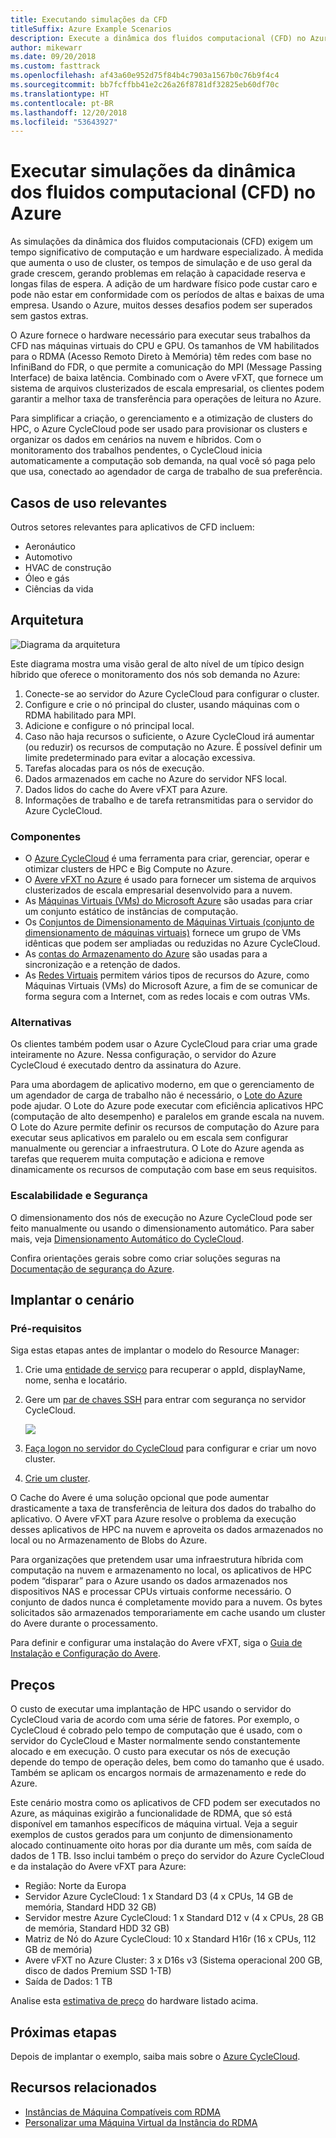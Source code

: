 ```yaml
---
title: Executando simulações da CFD
titleSuffix: Azure Example Scenarios
description: Execute a dinâmica dos fluidos computacional (CFD) no Azure.
author: mikewarr
ms.date: 09/20/2018
ms.custom: fasttrack
ms.openlocfilehash: af43a60e952d75f84b4c7903a1567b0c76b9f4c4
ms.sourcegitcommit: bb7fcffbb41e2c26a26f8781df32825eb60df70c
ms.translationtype: HT
ms.contentlocale: pt-BR
ms.lasthandoff: 12/20/2018
ms.locfileid: "53643927"
---
```

# <a name="running-computational-fluid-dynamics-cfd-simulations-on-azure"></a>Executar simulações da dinâmica dos fluidos computacional (CFD) no Azure

As simulações da dinâmica dos fluidos computacionais (CFD) exigem um tempo significativo de computação e um hardware especializado. À medida que aumenta o uso de cluster, os tempos de simulação e de uso geral da grade crescem, gerando problemas em relação à capacidade reserva e longas filas de espera. A adição de um hardware físico pode custar caro e pode não estar em conformidade com os períodos de altas e baixas de uma empresa. Usando o Azure, muitos desses desafios podem ser superados sem gastos extras.

O Azure fornece o hardware necessário para executar seus trabalhos da CFD nas máquinas virtuais do CPU e GPU. Os tamanhos de VM habilitados para o RDMA (Acesso Remoto Direto à Memória) têm redes com base no InfiniBand do FDR, o que permite a comunicação do MPI (Message Passing Interface) de baixa latência. Combinado com o Avere vFXT, que fornece um sistema de arquivos clusterizados de escala empresarial, os clientes podem garantir a melhor taxa de transferência para operações de leitura no Azure.

Para simplificar a criação, o gerenciamento e a otimização de clusters do HPC, o Azure CycleCloud pode ser usado para provisionar os clusters e organizar os dados em cenários na nuvem e híbridos. Com o monitoramento dos trabalhos pendentes, o CycleCloud inicia automaticamente a computação sob demanda, na qual você só paga pelo que usa, conectado ao agendador de carga de trabalho de sua preferência.

## <a name="relevant-use-cases"></a>Casos de uso relevantes

Outros setores relevantes para aplicativos de CFD incluem:

- Aeronáutico
- Automotivo
- HVAC de construção
- Óleo e gás
- Ciências da vida

## <a name="architecture"></a>Arquitetura

![Diagrama da arquitetura][architecture]

Este diagrama mostra uma visão geral de alto nível de um típico design híbrido que oferece o monitoramento dos nós sob demanda no Azure:

1. Conecte-se ao servidor do Azure CycleCloud para configurar o cluster.
2. Configure e crie o nó principal do cluster, usando máquinas com o RDMA habilitado para MPI.
3. Adicione e configure o nó principal local.
4. Caso não haja recursos o suficiente, o Azure CycleCloud irá aumentar (ou reduzir) os recursos de computação no Azure. É possível definir um limite predeterminado para evitar a alocação excessiva.
5. Tarefas alocadas para os nós de execução.
6. Dados armazenados em cache no Azure do servidor NFS local.
7. Dados lidos do cache do Avere vFXT para Azure.
8. Informações de trabalho e de tarefa retransmitidas para o servidor do Azure CycleCloud.

### <a name="components"></a>Componentes

- O [Azure CycleCloud][cyclecloud] é uma ferramenta para criar, gerenciar, operar e otimizar clusters de HPC e Big Compute no Azure.
- O [Avere vFXT no Azure][avere] é usado para fornecer um sistema de arquivos clusterizados de escala empresarial desenvolvido para a nuvem.
- As [Máquinas Virtuais (VMs) do Microsoft Azure][vms] são usadas para criar um conjunto estático de instâncias de computação.
- Os [Conjuntos de Dimensionamento de Máquinas Virtuais (conjunto de dimensionamento de máquinas virtuais)][vmss] fornece um grupo de VMs idênticas que podem ser ampliadas ou reduzidas no Azure CycleCloud.
- As [contas do Armazenamento do Azure](/azure/storage/common/storage-introduction) são usadas para a sincronização e a retenção de dados.
- As [Redes Virtuais](/azure/virtual-network/virtual-networks-overview) permitem vários tipos de recursos do Azure, como Máquinas Virtuais (VMs) do Microsoft Azure, a fim de se comunicar de forma segura com a Internet, com as redes locais e com outras VMs.

### <a name="alternatives"></a>Alternativas

Os clientes também podem usar o Azure CycleCloud para criar uma grade inteiramente no Azure. Nessa configuração, o servidor do Azure CycleCloud é executado dentro da assinatura do Azure.

Para uma abordagem de aplicativo moderno, em que o gerenciamento de um agendador de carga de trabalho não é necessário, o [Lote do Azure][batch] pode ajudar. O Lote do Azure pode executar com eficiência aplicativos HPC (computação de alto desempenho) e paralelos em grande escala na nuvem. O Lote do Azure permite definir os recursos de computação do Azure para executar seus aplicativos em paralelo ou em escala sem configurar manualmente ou gerenciar a infraestrutura. O Lote do Azure agenda as tarefas que requerem muita computação e adiciona e remove dinamicamente os recursos de computação com base em seus requisitos.

### <a name="scalability-and-security"></a>Escalabilidade e Segurança

O dimensionamento dos nós de execução no Azure CycleCloud pode ser feito manualmente ou usando o dimensionamento automático. Para saber mais, veja [Dimensionamento Automático do CycleCloud][cycle-scale].

Confira orientações gerais sobre como criar soluções seguras na [Documentação de segurança do Azure][security].

## <a name="deploy-the-scenario"></a>Implantar o cenário

### <a name="prerequisites"></a>Pré-requisitos

Siga estas etapas antes de implantar o modelo do Resource Manager:

1. Crie uma [entidade de serviço][cycle-svcprin] para recuperar o appId, displayName, nome, senha e locatário.
2. Gere um [par de chaves SSH][cycle-ssh] para entrar com segurança no servidor CycleCloud.

    <!-- markdownlint-disable MD033 -->

    <a href="https://portal.azure.com/#create/Microsoft.Template/uri/https%3A%2F%2Fraw.githubusercontent.com%2FCycleCloudCommunity%2Fcyclecloud_arm%2Fmaster%2Fazuredeploy.json" target="_blank">
        <img src="https://azuredeploy.net/deploybutton.png"/>
    </a>

    <!-- markdownlint-enable MD033 -->

3. [Faça logon no servidor do CycleCloud][cycle-login] para configurar e criar um novo cluster.
4. [Crie um cluster][cycle-create].

O Cache do Avere é uma solução opcional que pode aumentar drasticamente a taxa de transferência de leitura dos dados do trabalho do aplicativo. O Avere vFXT para Azure resolve o problema da execução desses aplicativos de HPC na nuvem e aproveita os dados armazenados no local ou no Armazenamento de Blobs do Azure.

Para organizações que pretendem usar uma infraestrutura híbrida com computação na nuvem e armazenamento no local, os aplicativos de HPC podem “disparar” para o Azure usando os dados armazenados nos dispositivos NAS e processar CPUs virtuais conforme necessário. O conjunto de dados nunca é completamente movido para a nuvem. Os bytes solicitados são armazenados temporariamente em cache usando um cluster do Avere durante o processamento.

Para definir e configurar uma instalação do Avere vFXT, siga o [Guia de Instalação e Configuração do Avere][avere].

## <a name="pricing"></a>Preços

O custo de executar uma implantação de HPC usando o servidor do CycleCloud varia de acordo com uma série de fatores. Por exemplo, o CycleCloud é cobrado pelo tempo de computação que é usado, com o servidor do CycleCloud e Master normalmente sendo constantemente alocado e em execução. O custo para executar os nós de execução depende do tempo de operação deles, bem como do tamanho que é usado. Também se aplicam os encargos normais de armazenamento e rede do Azure.

Este cenário mostra como os aplicativos de CFD podem ser executados no Azure, as máquinas exigirão a funcionalidade de RDMA, que só está disponível em tamanhos específicos de máquina virtual. Veja a seguir exemplos de custos gerados para um conjunto de dimensionamento alocado continuamente oito horas por dia durante um mês, com saída de dados de 1 TB. Isso inclui também o preço do servidor do Azure CycleCloud e da instalação do Avere vFXT para Azure:

- Região: Norte da Europa
- Servidor Azure CycleCloud: 1 x Standard D3 (4 x CPUs, 14 GB de memória, Standard HDD 32 GB)
- Servidor mestre Azure CycleCloud: 1 x Standard D12 v (4 x CPUs, 28 GB de memória, Standard HDD 32 GB)
- Matriz de Nó do Azure CycleCloud: 10 x Standard H16r (16 x CPUs, 112 GB de memória)
- Avere vFXT no Azure Cluster: 3 x D16s v3 (Sistema operacional 200 GB, disco de dados Premium SSD 1-TB)
- Saída de Dados: 1 TB

Analise esta [estimativa de preço][pricing] do hardware listado acima.

## <a name="next-steps"></a>Próximas etapas

Depois de implantar o exemplo, saiba mais sobre o [Azure CycleCloud][cyclecloud].

## <a name="related-resources"></a>Recursos relacionados

- [Instâncias de Máquina Compatíveis com RDMA][rdma]
- [Personalizar uma Máquina Virtual da Instância do RDMA][rdma-custom]

<!-- links -->
[architecture]: ./media/architecture-hpc-cfd.png
[calculator]: https://azure.com/e/
[availability]: /azure/architecture/checklist/availability
[resource-groups]: /azure/azure-resource-manager/resource-group-overview
[resiliency]: /azure/architecture/resiliency/
[security]: /azure/security/
[scalability]: /azure/architecture/checklist/scalability
[vmss]: /azure/virtual-machine-scale-sets/overview
[cyclecloud]: /azure/cyclecloud/
[rdma]: /azure/virtual-machines/windows/sizes-hpc#rdma-capable-instances
[gpu]: /azure/virtual-machines/windows/sizes-gpu
[hpcsizes]: /azure/virtual-machines/windows/sizes-hpc
[vms]: /azure/virtual-machines/
[low-pri]: /azure/virtual-machine-scale-sets/virtual-machine-scale-sets-use-low-priority
[batch]: /azure/batch/
[avere]: https://github.com/Azure/Avere/blob/master/README.md
[cycle-prereq]: /azure/cyclecloud/quickstart-install-cyclecloud#prerequisites
[cycle-svcprin]: /azure/cyclecloud/quickstart-install-cyclecloud#service-principal
[cycle-ssh]: /azure/cyclecloud/quickstart-install-cyclecloud#ssh-keypair
[cycle-login]: /azure/cyclecloud/quickstart-install-cyclecloud#log-into-the-cyclecloud-application-server
[cycle-create]: /azure/cyclecloud/quickstart-create-and-run-cluster
[rdma]: /azure/virtual-machines/windows/sizes-hpc#rdma-capable-instances
[rdma-custom]: /azure/virtual-machines/linux/classic/rdma-cluster#customize-the-vm
[pricing]: https://azure.com/e/53030a04a2ab47a289156e2377a4247a
[cycle-scale]: /azure/cyclecloud/autoscale
